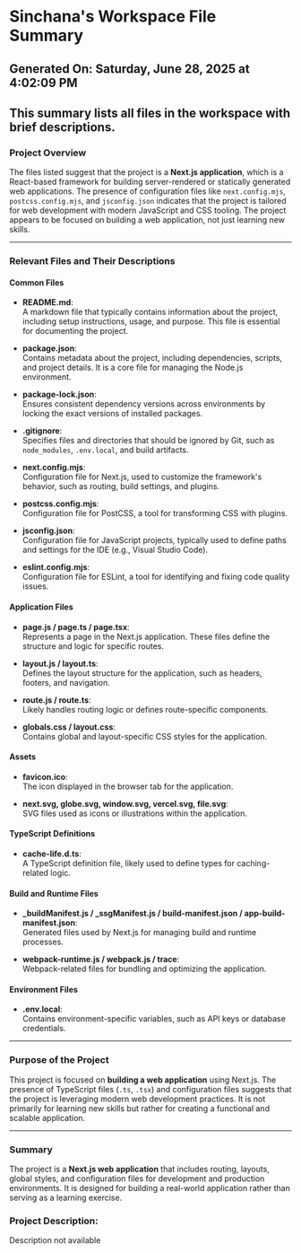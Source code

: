 # Sinchana's Workspace File Summary
## Generated On: Saturday, June 28, 2025 at 4:02:09 PM
This summary lists all files in the workspace with brief descriptions.
---
### Project Overview
The files listed suggest that the project is a **Next.js application**, which is a React-based framework for building server-rendered or statically generated web applications. The presence of configuration files like `next.config.mjs`, `postcss.config.mjs`, and `jsconfig.json` indicates that the project is tailored for web development with modern JavaScript and CSS tooling. The project appears to be focused on building a web application, not just learning new skills.

---

### Relevant Files and Their Descriptions

#### Common Files
- **README.md**:  
  A markdown file that typically contains information about the project, including setup instructions, usage, and purpose. This file is essential for documenting the project.

- **package.json**:  
  Contains metadata about the project, including dependencies, scripts, and project details. It is a core file for managing the Node.js environment.

- **package-lock.json**:  
  Ensures consistent dependency versions across environments by locking the exact versions of installed packages.

- **.gitignore**:  
  Specifies files and directories that should be ignored by Git, such as `node_modules`, `.env.local`, and build artifacts.

- **next.config.mjs**:  
  Configuration file for Next.js, used to customize the framework's behavior, such as routing, build settings, and plugins.

- **postcss.config.mjs**:  
  Configuration file for PostCSS, a tool for transforming CSS with plugins.

- **jsconfig.json**:  
  Configuration file for JavaScript projects, typically used to define paths and settings for the IDE (e.g., Visual Studio Code).

- **eslint.config.mjs**:  
  Configuration file for ESLint, a tool for identifying and fixing code quality issues.

#### Application Files
- **page.js / page.ts / page.tsx**:  
  Represents a page in the Next.js application. These files define the structure and logic for specific routes.

- **layout.js / layout.ts**:  
  Defines the layout structure for the application, such as headers, footers, and navigation.

- **route.js / route.ts**:  
  Likely handles routing logic or defines route-specific components.

- **globals.css / layout.css**:  
  Contains global and layout-specific CSS styles for the application.

#### Assets
- **favicon.ico**:  
  The icon displayed in the browser tab for the application.

- **next.svg, globe.svg, window.svg, vercel.svg, file.svg**:  
  SVG files used as icons or illustrations within the application.

#### TypeScript Definitions
- **cache-life.d.ts**:  
  A TypeScript definition file, likely used to define types for caching-related logic.

#### Build and Runtime Files
- **_buildManifest.js / _ssgManifest.js / build-manifest.json / app-build-manifest.json**:  
  Generated files used by Next.js for managing build and runtime processes.

- **webpack-runtime.js / webpack.js / trace**:  
  Webpack-related files for bundling and optimizing the application.

#### Environment Files
- **.env.local**:  
  Contains environment-specific variables, such as API keys or database credentials.

---

### Purpose of the Project
This project is focused on **building a web application** using Next.js. The presence of TypeScript files (`.ts`, `.tsx`) and configuration files suggests that the project is leveraging modern web development practices. It is not primarily for learning new skills but rather for creating a functional and scalable application.

--- 

### Summary
The project is a **Next.js web application** that includes routing, layouts, global styles, and configuration files for development and production environments. It is designed for building a real-world application rather than serving as a learning exercise. 
### Project Description:
 Description not available

